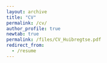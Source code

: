 ```yaml
---
layout: archive
title: "CV"
permalink: /cv/
author_profile: true
newtab: true
permalink: /files/CV_Huibregtse.pdf
redirect_from:
  - /resume
---
```

